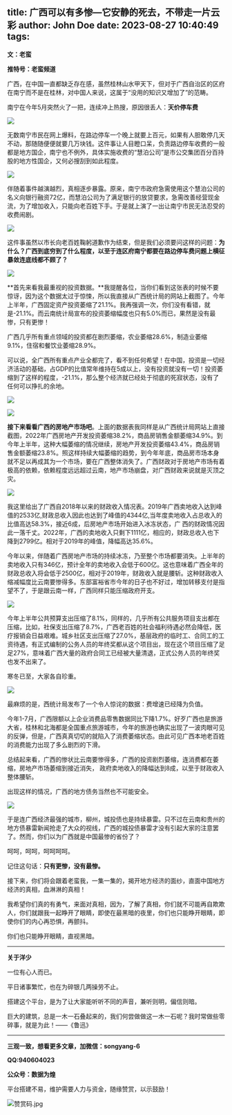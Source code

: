 title: 广西可以有多惨—它安静的死去，不带走一片云彩
author: John Doe
date: 2023-08-27 10:40:49
tags:
---
**文：老蛮**<!--more-->

**推特号：老蛮频道**

广西，在中国一直都缺乏存在感，虽然桂林山水甲天下，但对于广西自治区的区府在南宁而不是在桂林，对中国人来说，这属于“没用的知识又增加了”的范畴。

南宁在今年5月突然火了一把，连续冲上热搜，原因很丢人：**天价停车费**

![](/images/20230827001.png)

无数南宁市民在网上爆料，在路边停车一个晚上就要上百元，如果有人胆敢停几天不动，那随随便便就要几万块钱。这件事让人目瞪口呆，负责路边停车收费的一般都是地方国企，南宁也不例外，具体实施收费的“慧泊公司”是市公交集团百分百持股的地方性国企，又何必搜刮到如此程度。

![](/images/20230827002.png)

伴随着事件越演越烈，真相逐步暴露。原来，南宁市政府急需使用这个慧泊公司的名义向银行融资72亿，而慧泊公司为了满足银行的放贷要求，急需改善经营现金流，为了增加收入，只能向老百姓下手。于是就上演了一出让南宁市民无法忍受的收费闹剧。

![](/images/20230827003.png)

这件事虽然以市长向老百姓鞠躬道歉作为结束，但是我们必须要问这样的问题：**为什么？广西到底穷到了什么程度，以至于连区府南宁都要在路边停车费问题上横征暴敛连底线都不顾了？**

![](/images/20230827004.png)

**首先来看我最重视的投资数据。**我提醒各位，当你们看到这张表的时候不要惊讶，因为这个数据太过于惊悚，所以我直接从广西统计局的网站上截图了。今年上半年，广西固定资产投资萎缩了21.1%。我再强调一次，你们没有看错，就是-21.1%。而云南统计局宣布的投资萎缩幅度也只有5.0%而已，果然是没有最惨，只有更惨！

广西几乎所有重点领域的投资都在剧烈萎缩，农业萎缩28.6%，制造业萎缩9.1%，住宿和餐饮业萎缩28.9%。

可以说，全广西所有重点产业全都完了，看不到任何希望！在中国，投资是一切经济活动的基础，占GDP的比值常年维持在5成以上，没有投资就没有一切！投资萎缩到了这样的程度，-21.1%，那么整个经济就已经处于彻底的死寂状态，没有了任何可以挣扎的余地。

![](/images/20230827005.png)

![](/images/20230827006.png)

**接下来看看广西的房地产市场吧**。上面的数据表我同样是从广西统计局网站上直接截图，2022年广西房地产开发投资萎缩38.2%，商品房销售金额萎缩34.9%。到今年上半年，这种大幅萎缩的情况继续，房地产开发投资萎缩43.4%，商品房销售金额萎缩23.8%。照这样持续大幅萎缩的趋势，到今年年底，商品房市场本身就不足以再成其为一个市场，要在广西整体消失了。广西财政对于房地产市场有着极高的依赖，依赖程度远远超过云南，地产市场崩盘，对广西财政来说就是灭顶之灾。

![](/images/20230827007.png)

我这里给出了广西自2018年以来的财政收入情况表。2019年广西卖地收入达到峰值的2533亿,财政总收入因此也达到了峰值的4344亿,当年度卖地收入占总收入的比值高达58.3%，接近6成，后房地产市场开始进入冰冻状态，广
西的财政情况因此一落千丈。2022年，广西的卖地收入只剩下1111亿，相应的，财政总收入也下降到2799亿。相对于2019年的峰值，降幅高达35.6%。

今年以来，伴随着广西房地产市场的持续冰冻，乃至整个市场都要消失。上半年的卖地收入只有346亿，预计全年的卖地收入会低于600亿。这也意味着广西全年的财政总收入将会低于2500亿，相对于2019年，财政收入就是腰斩。这种财政收入缩减幅度比云南要惨得多。东部富裕省市今年的日子也不好过，增加转移支付是指望不了，于是跟云南一样，广西同样只能压缩政府开支。

![](/images/20230827008.png)

今年上半年公共预算支出压缩了8.1%，同样的，几乎所有公共服务项目支出都在压缩，比如，社保支出压缩了8.7%，广西老百姓的社会福利待遇必然会降低，医疗报销会日益艰难。城乡社区支出压缩了27.0%，基层政府的临时工、合同工的工资待遇，有正式编制的公务人员的年终奖都从这个项目出，现在这个项目压缩了足足27%，意味着广西大量的政府合同工已经被大量清退，正式公务人员的年终奖也发不出来了。

寒冬已至，大家各自珍重。

![](/images/20230827009.png)

最麻烦的是，西统计局发布了一个令人惊诧的数据：费增速已经降为负值。

今年1-7月，广西限额以上企业消费品零售数据同比下降1.7%。好歹广西也是旅游大省，桂林和北海都是全国重点旅游城市，今年的旅游也确实出现了一波肉眼可见的反弹，但是，广西真真切切的就陷入了消费萎缩状态。由此可见广西本地老百姓的消费能力出现了多么剧烈的下滑。

总结起来看，广西的惨状比云南要惨得多，广西的投资剧烈萎缩，连消费都在萎缩，房地产市场萎缩到接近消失，
政府卖地收入的降幅达到8成，以至于财政收入整体腰斩。

出现这样的情况，广西的地方债务当然也不可能安全。

![](/images/20230827010.png)

于是连广西经济最强的城市，柳州，城投债也是持续暴雷。只不过在云南和贵州的地方债暴雷新闻抢走了大众的视线，广西的城投债暴雷才没有引起大家的注意罢了。然而，你们以为广西就是中国最惨的省份了？

呵呵，呵呵，呵呵呵呵。

记住这句话：**只有更惨，没有最惨。**

接下来，你们将会跟着老蛮我，一集一集的，揭开地方经济的面纱，直面中国地方经济的真相，血淋淋的真相！

我希望你们真的有勇气，来面对真相，因为，了解了真相，你们就不可能再自欺欺人，你们就跟我一起睁开了眼睛，即使在最黑暗的夜里，你们也只能睁开眼睛，即使你们的内心再恐惧，再颤抖。

你们也只能睁开眼睛，直视黑暗。
- - -
**关于洋少**

一位有心人而已。

平日诸事繁忙，也在为碎银几两操劳不止。

搭建这个平台，是为了让大家能听听不同的声音，兼听则明，偏信则暗。

巨大的建筑，总是一木一石叠起来的，我们何尝做做这一木一石呢？我时常做些零碎事，就是为此！——《鲁迅》

---

**三观一致，想看更多文章，加微信：songyang-6**

**QQ:940604023**

**公众号：数据为煌** 

平台搭建不易，维护需要人力与资金，随缘赞赏，以示鼓励！

![赞赏码.jpg](/images/zanshang.jpg)

